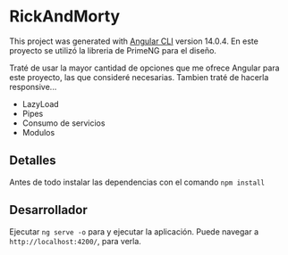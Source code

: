 # RickAndMorty

This project was generated with [Angular CLI](https://github.com/angular/angular-cli) version 14.0.4.
En este proyecto se utilizó la libreria de PrimeNG para el diseño.

Traté de usar la mayor cantidad de opciones que me ofrece Angular para este proyecto, las que consideré necesarias.
Tambien traté de hacerla responsive...

+ LazyLoad
+ Pipes
+ Consumo de servicios
+ Modulos

## Detalles

Antes de todo instalar las dependencias con el comando `npm install`

## Desarrollador

Ejecutar `ng serve -o` para y ejecutar la aplicación. Puede navegar a `http://localhost:4200/`, para verla.


